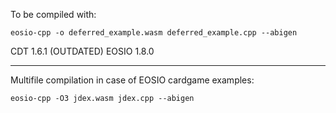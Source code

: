 To be compiled with:

```
eosio-cpp -o deferred_example.wasm deferred_example.cpp --abigen

```

CDT 1.6.1  (OUTDATED)
EOSIO 1.8.0

_______________


Multifile compilation in case of EOSIO cardgame examples:

```
eosio-cpp -O3 jdex.wasm jdex.cpp --abigen
```
